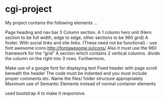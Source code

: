 # cgi-project
My project contains the following elements …

Page heading and nav bar
3 Column section.
A 1 column hero unit (Hero section to be full width, edge to edge, other sections to be 960 grid)
A footer. With social links and site links. (These need not be functional) - use font awesome icons http://fontawesome.io/icons/
Also it must use the 960 framework for the “grid”
A section which contains 2 vertical columns. divide the column on the right into 3 rows.
Furthermore,

Make use of a google font for displaying text
Fixed header with page scroll beneath the header
The code must be indented and you must include proper comments etc.
Name the files/ folder structure appropriately
Maximum use of Semantic Elements instead of normal container elements


used bootstrap 4 to make it responsive.
